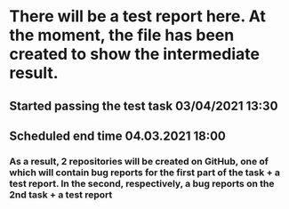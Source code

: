 # There will be a test report here. At the moment, the file has been created to show the intermediate result.

## Started passing the test task 03/04/2021 13:30
## Scheduled end time 04.03.2021 18:00

### As a result, 2 repositories will be created on GitHub, one of which will contain bug reports for the first part of the task + a test report. In the second, respectively, a bug reports on the 2nd task + a test report